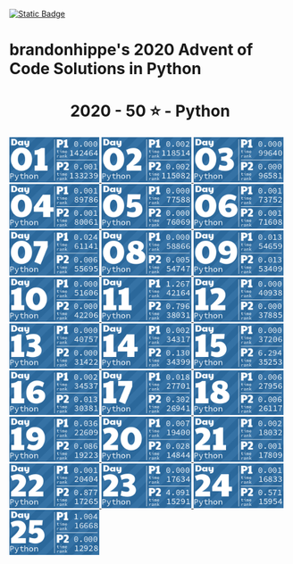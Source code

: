 <p><a href = "https://adventofcode.com/2020"> <img alt="Static Badge" src="https://img.shields.io/badge/Python-50*-118a03?style=flat-square&logo=data%3Aimage%2Fjpg%3Bbase64%2C%2F9j%2F4AAQSkZJRgABAQAAAQABAAD%2F%2FgAfQ29tcHJlc3NlZCBieSBqcGVnLXJlY29tcHJlc3P%2F2wCEAAQEBAQEBAQEBAQGBgUGBggHBwcHCAwJCQkJCQwTDA4MDA4MExEUEA8QFBEeFxUVFx4iHRsdIiolJSo0MjRERFwBBAQEBAQEBAQEBAYGBQYGCAcHBwcIDAkJCQkJDBMMDgwMDgwTERQQDxAUER4XFRUXHiIdGx0iKiUlKjQyNEREXP%2FCABEIAEAAQAMBIgACEQEDEQH%2FxAAcAAEAAgIDAQAAAAAAAAAAAAAABggFBwMECQH%2F2gAIAQEAAAAAo%2BZXkwwNz5LQwnkD3pk68TyBrFb2kfbiejq3H30t5vM%2FjFs4d0tlVAMhcWlS5tScQAf%2FxAAYAQADAQEAAAAAAAAAAAAAAAABBQYCBP%2FaAAgBAhAAAABtxDuVyOa9rAi%2FysLH%2F8QAGAEAAwEBAAAAAAAAAAAAAAAAAQIEAAP%2F2gAIAQMQAAAAnbL0oM3Osxl8n%2F%2FEADYQAAEEAQEEBwYEBwAAAAAAAAIBAwQFBgcACBEhEBITIDEyQRQVIlNhchYXMFJic4KRkqPB%2F9oACAEBAAE%2FAOmkpLTI7SJS0sQpM%2BUSgyyKoimqJx9dsgx%2B4xa2k0d9CKJYx0BXWTVFUe0BDHmPFOaL393xvtNXcR%2Bjr5f4sntvLN9TWDIS%2FfGgH%2FoEe7K0xz6JQV2UHi85ynmxhlNSWG%2B2RGj5oTiBxIEVPUujduDr6wYx9AnF%2FaKe29E31NWZxfMrIRdFdpjntpSzsji4xNSpiRjkuSng7ECaBOKq31%2BCuf09OCbyuc4gzDrbEGLqqjgDQMv8GXgaDkgtuhtHyXd11l5XdfHqbt7z%2B0okKQp%2FR9v4HNsH3d4GB59VZjQ5G5JrWWpKLElNorqdu0oIoOhyLbUTd%2Fhaj51%2BKrjIHYlcMCPGWNGaTtjJpSVVVw%2BQptIud3LRnlXQo9tdM%2BVGESfJQ%2F5pr1G9s63m82ypmZXU7DFJWPgbRA3wffNs%2BSobh9wRIiEQFVJVREROaqq7acwPyR0kfu81sZSvK37Y7EeeJRYI%2BTcVkC5Ca%2Bu2ZsNa8aRpZ4XayWJRAr7cUHyBDeb88OSI7OtOsOuMvtk262SgYGnAhIV4Kiovqnd3ZdLEvLNdQb6OiVNW6qQEd8r8oPFz7GdtftWS1CyH3VUSVXGqpwhjdXyyXvApH%2FA20J1Yd03yT2axdIscsyBuaHyD8BkD9vgW281pczBkhqXjjYlW2Kh7yBrmAPn5JA%2FwO9yqZgSbSuj2sxYkByS0EmQIK4rTKkiGaCPMlFPTbWzVXHKHDKjTPTOcycN%2BA2MmRFPiLcMk5Ndb5jvifToRqtSWONWemOpEuP7rCE6kR%2BYfAFionxxzJfUPFva%2Fj1MS7tY1DPObVNyXBiSTBQJxlF%2BFVRfX9L%2F%2FxAAlEQACAwABAwMFAQAAAAAAAAABAgMEBQARQVEGEDESFDI0YpH%2F2gAIAQIBAT8A5o2Wp0LlpAC0MLuAfjqo68y7T3s6lccAPNCjkD4BI9tSTVhijky68MzBuskcjFSy%2FwAnzzV9V13zNGjoU7FG29eRVSVeqsxHZhzH9VVosrNoUali7bSBFZIkIVWHljzLl1Zo5JNSvDAWYGOONixC%2FwBHz7bfX1JqR4Fb9WuwkuzAf4gPnmMD6Y1nw7H6VpjJTlPnuhPs6l0dQxUkEdR8jmRk18isYISzu7l5JX%2FJ2Pc81sqvr1ft5yVKsHjkX8kYdxyNTHGiFyxVQPqPyenc8%2F%2FEACIRAAICAAUFAQAAAAAAAAAAAAECAAMEEBIhURETIzJBgf%2FaAAgBAwEBPwCIup1Xkx10O68HplWKySLCRwRK8O3cR0cMoYbiWYdjY7uyqpb7LBWCBWxPJOVXgrNzex2QS3z1i0ey7MMhLLDY3U7fAJXYam1D9EO5Jn%2F%2F2Q%3D%3D&labelColor=black" target="_blank"></a></p>

# brandonhippe's 2020 Advent of Code Solutions in Python
<!-- #{(lang_tiles)} -->
<h1 align="center">
  2020 - 50 ⭐ - Python
</h1>
<a href="1.py">
  <img src=".tiles/python/images/2020/01.png" width="161px">
</a>
<a href="2.py">
  <img src=".tiles/python/images/2020/02.png" width="161px">
</a>
<a href="3.py">
  <img src=".tiles/python/images/2020/03.png" width="161px">
</a>
<a href="4.py">
  <img src=".tiles/python/images/2020/04.png" width="161px">
</a>
<a href="5.py">
  <img src=".tiles/python/images/2020/05.png" width="161px">
</a>
<a href="6.py">
  <img src=".tiles/python/images/2020/06.png" width="161px">
</a>
<a href="7.py">
  <img src=".tiles/python/images/2020/07.png" width="161px">
</a>
<a href="8.py">
  <img src=".tiles/python/images/2020/08.png" width="161px">
</a>
<a href="9.py">
  <img src=".tiles/python/images/2020/09.png" width="161px">
</a>
<a href="10.py">
  <img src=".tiles/python/images/2020/10.png" width="161px">
</a>
<a href="11.py">
  <img src=".tiles/python/images/2020/11.png" width="161px">
</a>
<a href="12.py">
  <img src=".tiles/python/images/2020/12.png" width="161px">
</a>
<a href="13.py">
  <img src=".tiles/python/images/2020/13.png" width="161px">
</a>
<a href="14.py">
  <img src=".tiles/python/images/2020/14.png" width="161px">
</a>
<a href="15.py">
  <img src=".tiles/python/images/2020/15.png" width="161px">
</a>
<a href="16.py">
  <img src=".tiles/python/images/2020/16.png" width="161px">
</a>
<a href="17.py">
  <img src=".tiles/python/images/2020/17.png" width="161px">
</a>
<a href="18.py">
  <img src=".tiles/python/images/2020/18.png" width="161px">
</a>
<a href="19.py">
  <img src=".tiles/python/images/2020/19.png" width="161px">
</a>
<a href="20.py">
  <img src=".tiles/python/images/2020/20.png" width="161px">
</a>
<a href="21.py">
  <img src=".tiles/python/images/2020/21.png" width="161px">
</a>
<a href="22.py">
  <img src=".tiles/python/images/2020/22.png" width="161px">
</a>
<a href="23.py">
  <img src=".tiles/python/images/2020/23.png" width="161px">
</a>
<a href="24.py">
  <img src=".tiles/python/images/2020/24.png" width="161px">
</a>
<a href="25.py">
  <img src=".tiles/python/images/2020/25.png" width="161px">
</a>
<!-- #{/(lang_tiles)} -->
